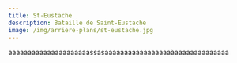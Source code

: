 ```yaml
---
title: St-Eustache
description: Bataille de Saint-Eustache
image: /img/arriere-plans/st-eustache.jpg
---
```


aaaaaaaaaaaaaaaaaaaaassasaaaaaaaaaaaaaaaaaàaaaaaaaaaaaaaa
